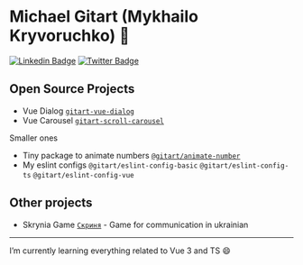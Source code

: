 # Michael Gitart (Mykhailo Kryvoruchko) 👋

[![Linkedin Badge](https://img.shields.io/badge/-LinkedIn-blue?style=flat-square&logo=Linkedin&logoColor=white&link=https://www.linkedin.com/in/michaelgitart/)](https://www.linkedin.com/in/michaelgitart/)
[![Twitter Badge](https://img.shields.io/badge/-Twitter-1ca0f1?style=flat-square&labelColor=1ca0f1&logo=twitter&logoColor=white&link=https://twitter.com/michaelgitart)](https://twitter.com/michaelgitart)

## Open Source Projects

- Vue Dialog [`gitart-vue-dialog`](https://www.npmjs.com/package/gitart-vue-dialog)
- Vue Carousel [`gitart-scroll-carousel`](https://www.npmjs.com/package/gitart-scroll-carousel)

Smaller ones
- Tiny package to animate numbers [`@gitart/animate-number`](https://www.npmjs.com/package/gitart-animate-number)
- My eslint configs `@gitart/eslint-config-basic` `@gitart/eslint-config-ts` `@gitart/eslint-config-vue`

## Other projects

- Skrynia Game [`Скриня`](https://skrynia-game.com) - Game for communication in ukrainian

---

I’m currently learning everything related to Vue 3 and TS 😄
